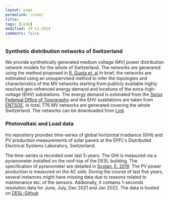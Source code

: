 ```yaml
---
layout: page
permalink: /code/
title: 
tags: [code]
modified: 29-12-2024
comments: false
---
```



### Synthetic distribution networks of Switzerland
We provide synthetically generated medium voltage (MV) power distribution network models for the whole of Switzerland. The networks are generared using the method proposed in [R. Gupta et. al](https://doi.org/10.1016/j.apenergy.2020.116010) In brief, the networks are estimated using an unsupervised method to infer the topologies and characteristics of the MV networks starting from publicly available highly resolved geo-refrenced energy demand and locations of the extra-high-voltage (EHV) substations. The energy demand is estimated from the [Swiss Federeal Office of Topography](https://www.swisstopo.admin.ch/en) and the EHV susbtations are taken from [ENTSOE](https://www.entsoe.eu/). In total, 776 MV networks are generated covering the whole Switzerland.
The networks can be downloaded from [Link](https://github.com/DESL-EPFL/Estimated-Medium-Voltage-Distribution-Network-Models-for-Switzerland)

### Photovoltaic and Load data
his repository provides time-series of global horizontal irradiance (GHI) and PV production measurements of solar panels at the EPFL's Distributed Electrical Systems Laboratory, Switzerland.

The time-series is recorded over last 5-years. The GHI is measured via a pyranometer installed on the roof-top of the DESL building. The specification of pyranometer are detailed in [Scolari, E. 2019](https://infoscience.epfl.ch/server/api/core/bitstreams/61c4e154-ca10-48ef-92e5-e5668a94b2b1/content). The PV power production is measured on the AC side. During the course of last five years, several instances might have missing data due to reasons related to maintenance etc. of the sensors. Addionally, it contains 1-seconds resolution data for June, July, Dec 2021 and Jan 2022.
The data is hosted on [DESL-Github](https://github.com/DESL-EPFL/DESL-Photovoltaic-timeseries)


